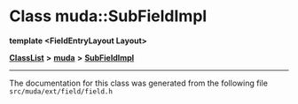 

# Class muda::SubFieldImpl

**template &lt;FieldEntryLayout Layout&gt;**



[**ClassList**](annotated.md) **>** [**muda**](namespacemuda.md) **>** [**SubFieldImpl**](classmuda_1_1_sub_field_impl.md)







































































------------------------------
The documentation for this class was generated from the following file `src/muda/ext/field/field.h`

